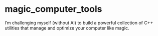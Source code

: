 # magic_computer_tools
I’m challenging myself (without AI) to build a powerful collection of C++ utilities that manage and optimize your computer like magic.
